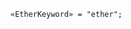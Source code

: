 <!-- This file is generated automatically by infrastructure scripts. Please don't edit by hand. -->

```{ .ebnf .slang-ebnf #EtherKeyword }
«EtherKeyword» = "ether";
```
